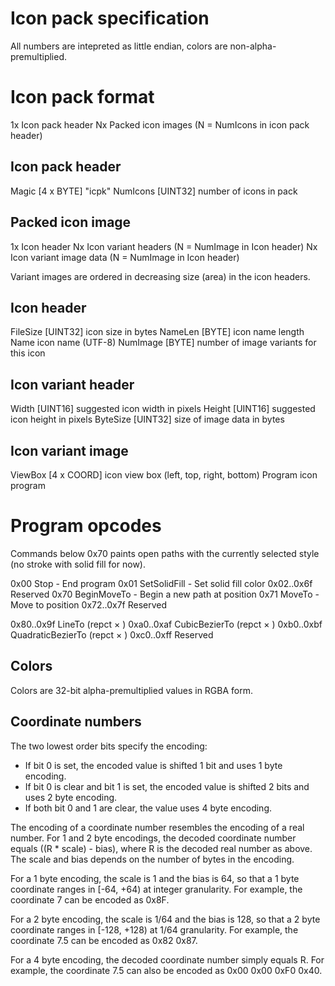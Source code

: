 
Icon pack specification
=======================

All numbers are intepreted as little endian,
colors are non-alpha-premultiplied.

Icon pack format
================

1x Icon pack header
Nx Packed icon images (N = NumIcons in icon pack header)

Icon pack header
----------------

Magic [4 x BYTE] "icpk"
NumIcons [UINT32] number of icons in pack

Packed icon image
-----------------

1x Icon header
Nx Icon variant headers (N = NumImage in Icon header)
Nx Icon variant image data (N = NumImage in Icon header)

Variant images are ordered in decreasing size (area) in the icon headers.

Icon header
-----------

FileSize [UINT32] icon size in bytes
NameLen  [BYTE]   icon name length
Name              icon name (UTF-8)
NumImage [BYTE]   number of image variants for this icon

Icon variant header
-------------------

Width    [UINT16] suggested icon width in pixels
Height   [UINT16] suggested icon height in pixels
ByteSize [UINT32] size of image data in bytes

Icon variant image
------------------

ViewBox  [4 x COORD] icon view box (left, top, right, bottom)
Program              icon program

Program opcodes
===============

Commands below 0x70 paints open paths with the
currently selected style (no stroke with solid fill for now).

0x00       Stop - End program
0x01       SetSolidFill <color> - Set solid fill color
0x02..0x6f Reserved
0x70       BeginMoveTo <x> <y> - Begin a new path at position
0x71       MoveTo <x> <y> - Move to position
0x72..0x7f Reserved

0x80..0x9f LineTo <repct> (repct × <x> <y>)
0xa0..0xaf CubicBezierTo <repct> (repct × <x1> <y1> <x2> <y2> <x3> <y3>)
0xb0..0xbf QuadraticBezierTo <repct> (repct × <x1> <y1> <x2> <y2>)
0xc0..0xff Reserved

Colors
------

Colors are 32-bit alpha-premultiplied values in RGBA form.

Coordinate numbers
------------------

The two lowest order bits specify the encoding:
- If bit 0 is set, the encoded value is shifted 1 bit and uses 1 byte encoding.
- If bit 0 is clear and bit 1 is set, the encoded value is shifted 2 bits and uses 2 byte encoding.
- If both bit 0 and 1 are clear, the value uses 4 byte encoding.

The encoding of a coordinate number resembles the encoding of a real number. For 1 and 2 byte encodings, the decoded coordinate number equals ((R * scale) - bias), where R is the decoded real number as above. The scale and bias depends on the number of bytes in the encoding.

For a 1 byte encoding, the scale is 1 and the bias is 64, so that a 1 byte coordinate ranges in [-64, +64) at integer granularity. For example, the coordinate 7 can be encoded as 0x8F.

For a 2 byte encoding, the scale is 1/64 and the bias is 128, so that a 2 byte coordinate ranges in [-128, +128) at 1/64 granularity. For example, the coordinate 7.5 can be encoded as 0x82 0x87.

For a 4 byte encoding, the decoded coordinate number simply equals R. For example, the coordinate 7.5 can also be encoded as 0x00 0x00 0xF0 0x40.
